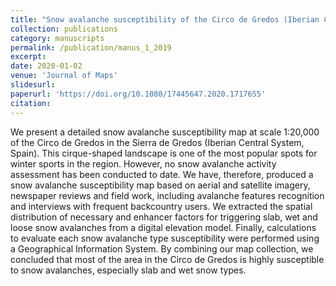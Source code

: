 ```yaml
---
title: "Snow avalanche susceptibility of the Circo de Gredos (Iberian Central System, Spain)"
collection: publications
category: manuscripts
permalink: /publication/manus_1_2019
excerpt:
date: 2020-01-02
venue: 'Journal of Maps'
slidesurl: 
paperurl: 'https://doi.org/10.1080/17445647.2020.1717655'
citation: 
---
```


We present a detailed snow avalanche susceptibility map at scale 1:20,000 of the Circo de
Gredos in the Sierra de Gredos (Iberian Central System, Spain). This cirque-shaped landscape
is one of the most popular spots for winter sports in the region. However, no snow
avalanche activity assessment has been conducted to date. We have, therefore, produced a
snow avalanche susceptibility map based on aerial and satellite imagery, newspaper reviews
and field work, including avalanche features recognition and interviews with frequent
backcountry users. We extracted the spatial distribution of necessary and enhancer factors
for triggering slab, wet and loose snow avalanches from a digital elevation model. Finally,
calculations to evaluate each snow avalanche type susceptibility were performed using a
Geographical Information System. By combining our map collection, we concluded that most
of the area in the Circo de Gredos is highly susceptible to snow avalanches, especially slab
and wet snow types.
